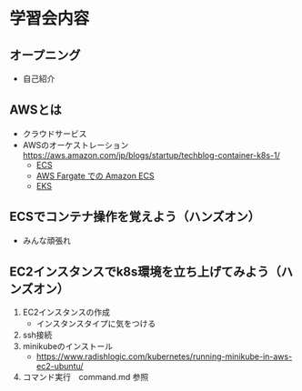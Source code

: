 # 学習会内容

## オープニング
+ 自己紹介

## AWSとは
+ クラウドサービス
+ AWSのオーケストレーション  
https://aws.amazon.com/jp/blogs/startup/techblog-container-k8s-1/
    + [ECS](https://docs.aws.amazon.com/ja_jp/AmazonECS/latest/developerguide/Welcome.html)
    + [AWS Fargate での Amazon ECS](https://docs.aws.amazon.com/ja_jp/AmazonECS/latest/developerguide/AWS_Fargate.html)
    + [EKS](https://aws.amazon.com/jp/eks/)

## ECSでコンテナ操作を覚えよう（ハンズオン）
+ みんな頑張れ

## EC2インスタンスでk8s環境を立ち上げてみよう（ハンズオン）
1. EC2インスタンスの作成
    + インスタンスタイプに気をつける
2. ssh接続
3. minikubeのインストール
    + https://www.radishlogic.com/kubernetes/running-minikube-in-aws-ec2-ubuntu/
4. コマンド実行　command.md 参照
